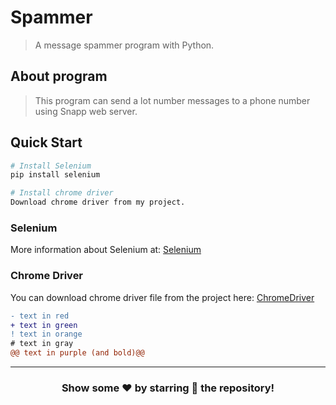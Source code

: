 # Spammer
> A message spammer program with Python.

## About program
> This program can send a lot number messages to a phone number using Snapp web server.

## Quick Start

``` bash
# Install Selenium
pip install selenium

# Install chrome driver
Download chrome driver from my project.
```
### Selenium
More information about Selenium at: [Selenium](https://www.selenium.dev/)

### Chrome Driver
You can download chrome driver file from the project here: [ChromeDriver](./chromedriver)

```diff
- text in red
+ text in green
! text in orange
# text in gray
@@ text in purple (and bold)@@
```
---

<div align="center">

### Show some ❤️ by starring 🌟 the repository!

</div>
